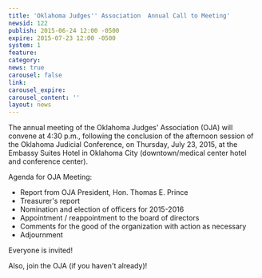 ```yaml
---
title: 'Oklahoma Judges'' Association  Annual Call to Meeting'
newsid: 122
publish: 2015-06-24 12:00 -0500
expire: 2015-07-23 12:00 -0500
system: 1
feature: 
category: 
news: true
carousel: false
link: 
carousel_expire: 
carousel_content: ''
layout: news
---
```

<p>The annual meeting of the Oklahoma Judges' Association (OJA) will convene at 4:30 p.m., following the conclusion of the afternoon session of the Oklahoma Judicial Conference, on Thursday, July 23, 2015, at the Embassy Suites Hotel in Oklahoma City (downtown/medical center hotel and conference center).</p>
<p>Agenda for OJA Meeting:</p>
<ul>
<li>Report from OJA President, Hon. Thomas E. Prince </li>
<li>Treasurer's report </li>
<li>Nomination and election of officers for 2015-2016            
</li>
<li>Appointment / reappointment to the board of directors </li>
<li>Comments for the good of the organization with action as necessary </li>
<li>Adjournment </li>
</ul>
<p>Everyone is invited! </p>
<p>Also, join the OJA (if you haven't already)!</p>